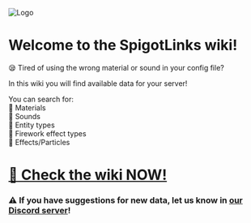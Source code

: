 ![Logo](https://i.imgur.com/ot4gOdS.png)
# **Welcome to the SpigotLinks wiki!**
😪 Tired of using the wrong material or sound in your config file?

In this wiki you will find available data for your server!

You can search for:\
💠 Materials\
💠 Sounds\
💠 Entity types\
💠 Firework effect types\
💠 Effects/Particles

# **[🎉 Check the wiki NOW!](https://github.com/AlonsoAliaga/SpigotLinks/wiki)**

### :warning: If you have suggestions for new data, let us know in [our Discord server](https://alonsoaliaga.com/discord)!
